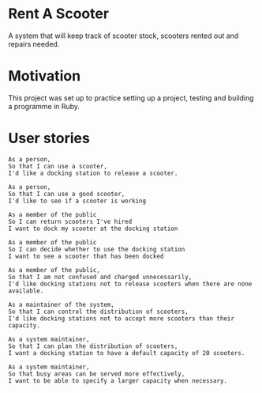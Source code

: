 # Rent A Scooter

A system that will keep track of scooter stock, scooters rented out and repairs needed.

# Motivation

This project was set up to practice setting up a project, testing and building a programme in Ruby.

# User stories

```
As a person,
So that I can use a scooter,
I'd like a docking station to release a scooter.
```

```
As a person,
So that I can use a good scooter,
I'd like to see if a scooter is working
```

```
As a member of the public
So I can return scooters I've hired
I want to dock my scooter at the docking station
```

```
As a member of the public
So I can decide whether to use the docking station
I want to see a scooter that has been docked
```

```
As a member of the public,
So that I am not confused and charged unnecessarily,
I'd like docking stations not to release scooters when there are none available.
```

```
As a maintainer of the system,
So that I can control the distribution of scooters,
I'd like docking stations not to accept more scooters than their capacity.
```

```
As a system maintainer,
So that I can plan the distribution of scooters,
I want a docking station to have a default capacity of 20 scooters.
```

```
As a system maintainer,
So that busy areas can be served more effectively,
I want to be able to specify a larger capacity when necessary.
```